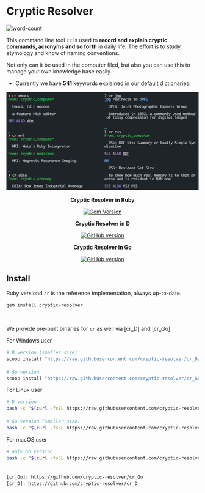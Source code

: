 # Cryptic Resolver

[![word-count](https://img.shields.io/badge/Keywords%20Inlcuded-541-brightgreen)](#default-dictionaries)

This command line tool `cr` is used to **record and explain cryptic commands, acronyms and so forth** in daily life.
The effort is to study etymology and know of naming conventions.

Not only can it be used in the computer filed, but also you can use this to manage your own knowledge base easily.

- Currently we have **541** keywords explained in our default dictionaries.

![screenshot](./screenshot.png)


<div align="center">

**Cryptic Resolver in Ruby**

[![Gem Version](https://badge.fury.io/rb/cryptic-resolver.svg)](https://rubygems.org/gems/cryptic-resolver) 


**Cryptic Resolver in D**

[![GitHub version](https://badge.fury.io/gh/cryptic-resolver%2Fcr_D.svg)]([cr_D])


**Cryptic Resolver in Go**

[![GitHub version](https://badge.fury.io/gh/cryptic-resolver%2Fcr_Go.svg)]([cr_Go])


</div>



## Install

Ruby versiond `cr` is the reference implementation, always up-to-date.
```bash
gem install cryptic-resolver
```

<br>

We provide pre-built binaries for `cr` as well via [cr_D] and [cr_Go]

For Windows user
```powershell
# D version (smaller size)
scoop install "https://raw.githubusercontent.com/cryptic-resolver/cr_D/main/install/cryptic-resolver.json"

# Go version
scoop install "https://raw.githubusercontent.com/cryptic-resolver/cr_Go/main/install/cryptic-resolver.json"
```


For Linux user
```bash
# D version
bash -c "$(curl -fsSL https://raw.githubusercontent.com/cryptic-resolver/cr_D/main/install/i.sh)"

# Go version (smaller size)
bash -c "$(curl -fsSL https://raw.githubusercontent.com/cryptic-resolver/cr_Go/main/install/i.sh)"
```


For macOS user
```bash
# only Go version
bash -c "$(curl -fsSL https://raw.githubusercontent.com/cryptic-resolver/cr_Go/master/install/i.sh)"


[cr_Go]: https://github.com/cryptic-resolver/cr_Go
[cr_D]: https://github.com/cryptic-resolver/cr_D
